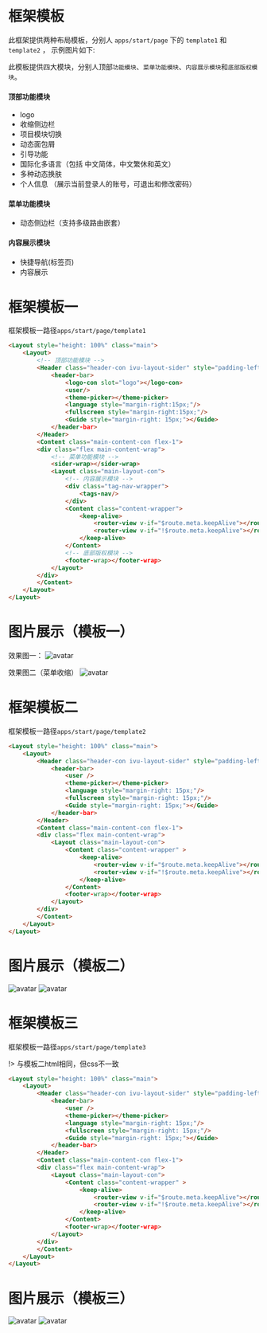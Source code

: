 #  
# 框架模板
此框架提供两种布局模板，分别人 `apps/start/page` 下的 `template1` 和 `template2` ， 示例图片如下: 

此模板提供四大模块，分别人顶部`功能模块`、`菜单功能模块`、`内容展示模块`和`底部版权模块`。

#### 顶部功能模块
- logo
- 收缩侧边栏
- 项目模块切换
- 动态面包屑
- 引导功能
- 国际化多语言（包括 中文简体，中文繁休和英文）
- 多种动态换肤
- 个人信息 （展示当前登录人的账号，可退出和修改密码）

#### 菜单功能模块
- 动态侧边栏（支持多级路由嵌套）

#### 内容展示模块
- 快捷导航(标签页)
- 内容展示

# 框架模板一

框架模板一路径`apps/start/page/template1`

```html
<Layout style="height: 100%" class="main">
    <Layout>
        <!-- 顶部功能模块 -->
        <Header class="header-con ivu-layout-sider" style="padding-left:0px;">
            <header-bar>
                <logo-con slot="logo"></logo-con>
                <user/>
                <theme-picker></theme-picker>
                <language style="margin-right:15px;"/>
                <fullscreen style="margin-right:15px;"/>
                <Guide style="margin-right: 15px;"></Guide>
            </header-bar> 
        </Header>
        <Content class="main-content-con flex-1">
        <div class="flex main-content-wrap">
            <!-- 菜单功能模块 -->
            <sider-wrap></sider-wrap>
            <Layout class="main-layout-con">
                <!-- 内容展示模块 -->
                <div class="tag-nav-wrapper">
                    <tags-nav/> 
                </div>
                <Content class="content-wrapper">
                    <keep-alive>
                        <router-view v-if="$route.meta.keepAlive"></router-view>
                        <router-view v-if="!$route.meta.keepAlive"></router-view>
                    </keep-alive>
                </Content>
                <!-- 底部版权模块 -->
                <footer-wrap></footer-wrap>
            </Layout>
        </div>
        </Content>
    </Layout>
</Layout>
```




# 图片展示（模板一）
效果图一：
![avatar](../../image/template1.png)

效果图二（菜单收缩）
![avatar](../../image/template1-1.png)


# 框架模板二
框架模板一路径`apps/start/page/template2`
```html
<Layout style="height: 100%" class="main">
    <Layout>
        <Header class="header-con ivu-layout-sider" style="padding-left:0px;">
            <header-bar>
                <user />
                <theme-picker></theme-picker>
                <language style="margin-right: 15px;"/>
                <fullscreen style="margin-right: 15px;"/>
                <Guide style="margin-right: 15px;"></Guide>
            </header-bar>
        </Header>
        <Content class="main-content-con flex-1">
        <div class="flex main-content-wrap">
            <Layout class="main-layout-con">
                <Content class="content-wrapper" >
                    <keep-alive>
                        <router-view v-if="$route.meta.keepAlive"></router-view>
                        <router-view v-if="!$route.meta.keepAlive"></router-view>
                    </keep-alive>
                </Content>
                <footer-wrap></footer-wrap>
            </Layout>
        </div> 
        </Content>
    </Layout>
</Layout>
```

# 图片展示（模板二）
![avatar](../../image/template2.png)
![avatar](../../image/template3.png)


# 框架模板三 
框架模板一路径`apps/start/page/template3`

!> 与模板二html相同，但css不一致

```html
<Layout style="height: 100%" class="main">
    <Layout>
        <Header class="header-con ivu-layout-sider" style="padding-left:0px;">
            <header-bar>
                <user />
                <theme-picker></theme-picker>
                <language style="margin-right: 15px;"/>
                <fullscreen style="margin-right: 15px;"/>
                <Guide style="margin-right: 15px;"></Guide>
            </header-bar>
        </Header>
        <Content class="main-content-con flex-1">
        <div class="flex main-content-wrap">
            <Layout class="main-layout-con">
                <Content class="content-wrapper" >
                    <keep-alive>
                        <router-view v-if="$route.meta.keepAlive"></router-view>
                        <router-view v-if="!$route.meta.keepAlive"></router-view>
                    </keep-alive>
                </Content>
                <footer-wrap></footer-wrap>
            </Layout>
        </div> 
        </Content>
    </Layout>
</Layout>
```

# 图片展示（模板三）
![avatar](../../image/template4-2.png)
![avatar](../../image/template4-1.png)


